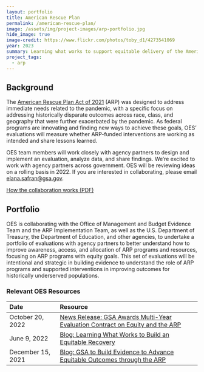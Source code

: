 ```yaml
---
layout: portfolio
title: American Rescue Plan
permalink: /american-rescue-plan/
image: /assets/img/project-images/arp-portfolio.jpg
hide_image: true
image-credit: https://www.flickr.com/photos/toby_d1/4273541069
year: 2023
summary: Learning what works to support equitable delivery of the American Rescue Plan
project_tags:
  - arp
---
```


## Background
The <a class="usa-link usa-link--external" href="https://www.congress.gov/bill/117th-congress/house-bill/1319/text" target="_blank">American Rescue Plan Act of 2021</a> (ARP) was designed to address immediate needs related to the pandemic, with a specific focus on addressing historically disparate outcomes across race, class, and geography that were further exacerbated by the pandemic. As federal programs are innovating and finding new ways to achieve these goals, OES’ evaluations will measure whether ARP-funded interventions are working as intended and share lessons learned. 

OES team members will work closely with agency partners to design and implement an evaluation, analyze data, and share findings. We’re excited to work with agency partners across government. OES will be reviewing ideas on a rolling basis in 2022. If you are interested in collaborating, please email <a href="mailto:elana.safran@gsa.gov">elana.safran@gsa.gov</a>. 


<a class="usa-button" href="{{site.baseurl}}/assets/files/OES-ARP-Evaluations-Overview.pdf" target="_blank">How the collaboration works (PDF)</a>

## Portfolio
OES is collaborating with the Office of Management and Budget Evidence Team and the ARP Implementation Team, as well as the U.S. Department of Treasury, the Department of Education, and other agencies, to undertake a portfolio of evaluations with agency partners to better understand how to improve awareness, access, and allocation of ARP programs and resources, focusing on ARP programs with equity goals. This set of evaluations will be intentional and strategic in building evidence to understand the role of ARP programs and supported interventions in improving outcomes for historically underserved populations. 

### Relevant OES Resources

| Date  | Resource |
| :--- | :--- |
| October 20, 2022  | <a href="https://www.gsa.gov/about-us/newsroom/news-releases/gsa-to-build-evidence-on-advancing-equitable-outcomes-through-the-american-rescue-plan-10202022" target="_blank">News Release: GSA Awards Multi-Year Evaluation Contract on Equity and the ARP </a> |
| June 9, 2022  | <a href="https://oes.gsa.gov/blog/build-equitable-recovery/" target="_blank">Blog: Learning What Works to Build an Equitable Recovery</a> |
| December 15, 2021 |<a href="https://www.gsa.gov/blog/2021/12/15/gsa-to-build-evidence-to-advance-equitable-outcomes-through-the-american-rescue-plan" target="_blank">Blog: GSA to Build Evidence to Advance Equitable Outcomes through the ARP </a>|



